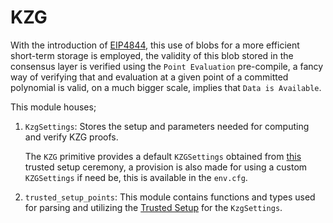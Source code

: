 # KZG 

With the introduction of [EIP4844](https://eips.ethereum.org/EIPS/eip-4844), this use of blobs for a more efficient short-term storage is employed, the validity of this blob stored in the consensus layer is verified using the `Point Evaluation` pre-compile, a fancy way of verifying that and evaluation at a given point of a committed polynomial is valid, on a much bigger scale, implies that `Data is Available`.

This module houses;

1. `KzgSettings`: Stores the setup and parameters needed for computing and verify KZG proofs.

    The `KZG` primitive provides a default `KZGSettings` obtained from [this]( https://ceremony.ethereum.org/) trusted setup ceremony, a provision is also made for using a custom `KZGSettings` if need be, this is available in the `env.cfg`.


2. `trusted_setup_points`: This module contains functions and types used for parsing and utilizing the [Trusted Setup](https://ceremony.ethereum.org/) for the `KzgSettings`.
